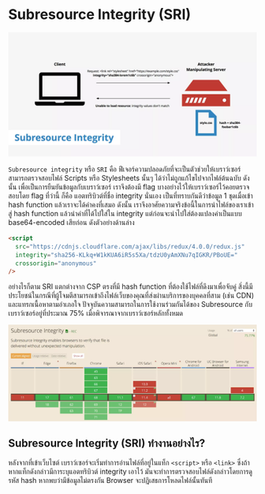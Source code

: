 # Subresource Integrity (SRI)

![](images/subresource-integrity-lg@2x.webp)

`Subresource integrity` หรือ `SRI` คือ ฟีเจอร์ความปลอดภัยที่จะเป็นตัวช่วยให้เบราว์เซอร์ สามารถตรวจสอบไฟล์ Scripts หรือ Stylesheets นั้นๆ ได้ว่าไม่ถูกแก้ไขไปจากไฟล์ต้นฉบับ ดังนั้น เพื่อเป็นการยืนยันข้อมูลกับเบราว์เซอร์ เราจึงต้องมี flag บางอย่างไว้ให้เบราว์เซอร์ไว้คอยตรวจสอบโดย flag ที่ว่านี้ ก็คือ แอตทริบิวต์ที่ชื่อ integrity นั่นเอง เป็นที่ทราบกันดีว่าข้อมูล 1 ชุดเมื่อเข้า hash function แล้วเราจะได้ค่าคงที่เสมอ ดังนั้น เราจึงอาศัยความจริงข้อนี้ในการนำไฟล์ของเราเข้าสู่ hash function แล้วนำค่าที่ได้ไปใส่ใน integrity แต่ก่อนจะนำไปใส่ต้องแปลงค่าเป็นแบบ base64-encoded เสียก่อน ดังตัวอย่างด้านล่าง

```html 
<script
  src="https://cdnjs.cloudflare.com/ajax/libs/redux/4.0.0/redux.js"
  integrity="sha256-KLkq+W1kKUA6iR5s5Xa/tdzU0yAmXNu7qIGKR/PBoUE="
  crossorigin="anonymous"
/>
```

อย่างไรก็ตาม SRI แตกต่างจาก CSP ตรงที่มี hash function ที่ต้องใช้ไฟล์ที่ดึงมาเพื่อจับคู่ สิ่งนี้มีประโยชน์ในกรณีที่ผู้โจมตีสามารถเข้าถึงไฟล์เว็บของคุณที่ส่งผ่านบริการของบุคคลที่สาม (เช่น CDN) และแทรกเนื้อหาตามอำเภอใจ ปัจจุบันความสามารถในการใช้งานร่วมกันได้ของ Subresource กับเบราว์เซอร์อยู่ที่ประมาณ 75% เมื่อพิจารณาจากเบราว์เซอร์หลักทั้งหมด 

![](images/subresource-integrity-support-2018-1-lg@2x.webp)

## Subresource Integrity (SRI) ทำงานอย่างไร?

หลังจากที่เข้าเว็บไซต์ เบราว์เซอร์จะเริ่มทำการอ่านไฟล์ที่อยู่ในแท็ก `<script>` หรือ `<link>` ซึ่งถ้าหากแท็กดังกล่าวมีการะบุแอตทริบิวต์ integrity เอาไว้ มันจะทำการตรวจสอบไฟล์ดังกล่าวโดยการดูรหัส hash หากพบว่ามีข้อมูลไม่ตรงกัน Browser จะปฎิเสธการโหลดไฟล์นั้นทันที


